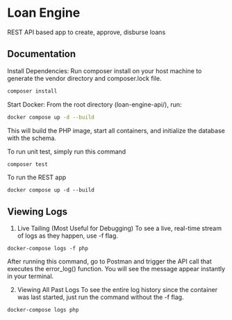 # Loan Engine

REST API based app to create, approve, disburse loans


## Documentation


Install Dependencies: Run composer install on your host machine to generate the vendor directory and composer.lock file.

```bash
composer install
```

Start Docker: From the root directory (loan-engine-api/), run:

```bash
docker compose up -d --build
```

This will build the PHP image, start all containers, and initialize the database with the schema.

To run unit test, simply run this command
``` bash
composer test
```

To run the REST app
```
docker compose up -d --build
```

## Viewing Logs
1. Live Tailing (Most Useful for Debugging)
To see a live, real-time stream of logs as they happen, use -f flag.

```
docker-compose logs -f php
```
After running this command, go to Postman and trigger the API call that executes the error_log() function. You will see the message appear instantly in your terminal.

2. Viewing All Past Logs
To see the entire log history since the container was last started, just run the command without the -f flag.

```
docker-compose logs php
```
